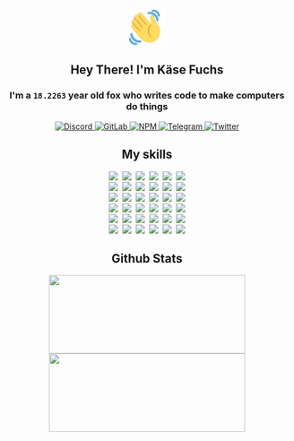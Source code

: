 <div><p align=center><img src=./resources/images/wave.gif width=64px height=64px></p><h2 align=center>Hey There! I'm Käse Fuchs</h2><h3 align=center>I'm a <code>18.2263</code> year old fox who writes code to make computers do things</h3><p align=center><a href=https://discord.com/users/507526681125322772><img alt=Discord src="https://img.shields.io/badge/Discord-5865F2?logo=discord&logoColor=white&style=flat-square#c97e81568117cab0e2fdd793816e262a"> </a><a href=https://gitlab.com/kasefuchs><img alt=GitLab src="https://img.shields.io/badge/GitLab-330F63?logo=gitlab&logoColor=white&style=flat-square#c97e81568117cab0e2fdd793816e262a"> </a><a href=https://npmjs.com/~kasefuchs><img alt=NPM src="https://img.shields.io/badge/NPM-CB3837?logo=npm&logoColor=white&style=flat-square#c97e81568117cab0e2fdd793816e262a"> </a><a href=https://t.me/kasefuchs><img alt=Telegram src="https://img.shields.io/badge/Telegram-2CA5E0?logo=telegram&logoColor=white&style=flat-square#c97e81568117cab0e2fdd793816e262a"> </a><a href=https://twitter.com/kasefuchs><img alt=Twitter src="https://img.shields.io/badge/Twitter-1DA1F2?logo=twitter&logoColor=white&style=flat-square#c97e81568117cab0e2fdd793816e262a"></a></p><h2 align=center>My skills</h2><p align=center><a href=https://aws.amazon.com/ ><picture><source srcset="https://skillicons.dev/icons?i=aws&theme=dark#c97e81568117cab0e2fdd793816e262a" media="(prefers-color-scheme: dark)"><source srcset="https://skillicons.dev/icons?i=aws&theme=light#c97e81568117cab0e2fdd793816e262a" media="(prefers-color-scheme: light), (prefers-color-scheme: no-preference)"><img src="https://skillicons.dev/icons?i=aws&theme=light#c97e81568117cab0e2fdd793816e262a"></picture></a>&nbsp;&nbsp;<a href=https://en.wikipedia.org/wiki/Bash_(Unix_shell)><picture><source srcset="https://skillicons.dev/icons?i=bash&theme=dark#c97e81568117cab0e2fdd793816e262a" media="(prefers-color-scheme: dark)"><source srcset="https://skillicons.dev/icons?i=bash&theme=light#c97e81568117cab0e2fdd793816e262a" media="(prefers-color-scheme: light), (prefers-color-scheme: no-preference)"><img src="https://skillicons.dev/icons?i=bash&theme=light#c97e81568117cab0e2fdd793816e262a"></picture></a>&nbsp;&nbsp;<a href=https://discord.com/developers/docs><picture><source srcset="https://skillicons.dev/icons?i=bots&theme=dark#c97e81568117cab0e2fdd793816e262a" media="(prefers-color-scheme: dark)"><source srcset="https://skillicons.dev/icons?i=bots&theme=light#c97e81568117cab0e2fdd793816e262a" media="(prefers-color-scheme: light), (prefers-color-scheme: no-preference)"><img src="https://skillicons.dev/icons?i=bots&theme=light#c97e81568117cab0e2fdd793816e262a"></picture></a>&nbsp;&nbsp;<a href=https://www.cloudflare.com/ ><picture><source srcset="https://skillicons.dev/icons?i=cloudflare&theme=dark#c97e81568117cab0e2fdd793816e262a" media="(prefers-color-scheme: dark)"><source srcset="https://skillicons.dev/icons?i=cloudflare&theme=light#c97e81568117cab0e2fdd793816e262a" media="(prefers-color-scheme: light), (prefers-color-scheme: no-preference)"><img src="https://skillicons.dev/icons?i=cloudflare&theme=light#c97e81568117cab0e2fdd793816e262a"></picture></a>&nbsp;&nbsp;<a href=https://en.wikipedia.org/wiki/CSS><picture><source srcset="https://skillicons.dev/icons?i=css&theme=dark#c97e81568117cab0e2fdd793816e262a" media="(prefers-color-scheme: dark)"><source srcset="https://skillicons.dev/icons?i=css&theme=light#c97e81568117cab0e2fdd793816e262a" media="(prefers-color-scheme: light), (prefers-color-scheme: no-preference)"><img src="https://skillicons.dev/icons?i=css&theme=light#c97e81568117cab0e2fdd793816e262a"></picture></a>&nbsp;&nbsp;<a href=https://www.docker.com/ ><picture><source srcset="https://skillicons.dev/icons?i=docker&theme=dark#c97e81568117cab0e2fdd793816e262a" media="(prefers-color-scheme: dark)"><source srcset="https://skillicons.dev/icons?i=docker&theme=light#c97e81568117cab0e2fdd793816e262a" media="(prefers-color-scheme: light), (prefers-color-scheme: no-preference)"><img src="https://skillicons.dev/icons?i=docker&theme=light#c97e81568117cab0e2fdd793816e262a"></picture></a><br><a href=https://www.electronjs.org/ ><picture><source srcset="https://skillicons.dev/icons?i=electron&theme=dark#c97e81568117cab0e2fdd793816e262a" media="(prefers-color-scheme: dark)"><source srcset="https://skillicons.dev/icons?i=electron&theme=light#c97e81568117cab0e2fdd793816e262a" media="(prefers-color-scheme: light), (prefers-color-scheme: no-preference)"><img src="https://skillicons.dev/icons?i=electron&theme=light#c97e81568117cab0e2fdd793816e262a"></picture></a>&nbsp;&nbsp;<a href=https://expressjs.com/ ><picture><source srcset="https://skillicons.dev/icons?i=express&theme=dark#c97e81568117cab0e2fdd793816e262a" media="(prefers-color-scheme: dark)"><source srcset="https://skillicons.dev/icons?i=express&theme=light#c97e81568117cab0e2fdd793816e262a" media="(prefers-color-scheme: light), (prefers-color-scheme: no-preference)"><img src="https://skillicons.dev/icons?i=express&theme=light#c97e81568117cab0e2fdd793816e262a"></picture></a>&nbsp;&nbsp;<a href=https://www.figma.com/ ><picture><source srcset="https://skillicons.dev/icons?i=figma&theme=dark#c97e81568117cab0e2fdd793816e262a" media="(prefers-color-scheme: dark)"><source srcset="https://skillicons.dev/icons?i=figma&theme=light#c97e81568117cab0e2fdd793816e262a" media="(prefers-color-scheme: light), (prefers-color-scheme: no-preference)"><img src="https://skillicons.dev/icons?i=figma&theme=light#c97e81568117cab0e2fdd793816e262a"></picture></a>&nbsp;&nbsp;<a href=https://firebase.google.com/ ><picture><source srcset="https://skillicons.dev/icons?i=firebase&theme=dark#c97e81568117cab0e2fdd793816e262a" media="(prefers-color-scheme: dark)"><source srcset="https://skillicons.dev/icons?i=firebase&theme=light#c97e81568117cab0e2fdd793816e262a" media="(prefers-color-scheme: light), (prefers-color-scheme: no-preference)"><img src="https://skillicons.dev/icons?i=firebase&theme=light#c97e81568117cab0e2fdd793816e262a"></picture></a>&nbsp;&nbsp;<a href=https://flask.palletsprojects.com/ ><picture><source srcset="https://skillicons.dev/icons?i=flask&theme=dark#c97e81568117cab0e2fdd793816e262a" media="(prefers-color-scheme: dark)"><source srcset="https://skillicons.dev/icons?i=flask&theme=light#c97e81568117cab0e2fdd793816e262a" media="(prefers-color-scheme: light), (prefers-color-scheme: no-preference)"><img src="https://skillicons.dev/icons?i=flask&theme=light#c97e81568117cab0e2fdd793816e262a"></picture></a>&nbsp;&nbsp;<a href=https://cloud.google.com/ ><picture><source srcset="https://skillicons.dev/icons?i=gcp&theme=dark#c97e81568117cab0e2fdd793816e262a" media="(prefers-color-scheme: dark)"><source srcset="https://skillicons.dev/icons?i=gcp&theme=light#c97e81568117cab0e2fdd793816e262a" media="(prefers-color-scheme: light), (prefers-color-scheme: no-preference)"><img src="https://skillicons.dev/icons?i=gcp&theme=light#c97e81568117cab0e2fdd793816e262a"></picture></a><br><a href=https://git-scm.com/ ><picture><source srcset="https://skillicons.dev/icons?i=git&theme=dark#c97e81568117cab0e2fdd793816e262a" media="(prefers-color-scheme: dark)"><source srcset="https://skillicons.dev/icons?i=git&theme=light#c97e81568117cab0e2fdd793816e262a" media="(prefers-color-scheme: light), (prefers-color-scheme: no-preference)"><img src="https://skillicons.dev/icons?i=git&theme=light#c97e81568117cab0e2fdd793816e262a"></picture></a>&nbsp;&nbsp;<a href=https://github.com/ ><picture><source srcset="https://skillicons.dev/icons?i=github&theme=dark#c97e81568117cab0e2fdd793816e262a" media="(prefers-color-scheme: dark)"><source srcset="https://skillicons.dev/icons?i=github&theme=light#c97e81568117cab0e2fdd793816e262a" media="(prefers-color-scheme: light), (prefers-color-scheme: no-preference)"><img src="https://skillicons.dev/icons?i=github&theme=light#c97e81568117cab0e2fdd793816e262a"></picture></a>&nbsp;&nbsp;<a href=https://gitlab.com/ ><picture><source srcset="https://skillicons.dev/icons?i=gitlab&theme=dark#c97e81568117cab0e2fdd793816e262a" media="(prefers-color-scheme: dark)"><source srcset="https://skillicons.dev/icons?i=gitlab&theme=light#c97e81568117cab0e2fdd793816e262a" media="(prefers-color-scheme: light), (prefers-color-scheme: no-preference)"><img src="https://skillicons.dev/icons?i=gitlab&theme=light#c97e81568117cab0e2fdd793816e262a"></picture></a>&nbsp;&nbsp;<a href=https://www.heroku.com/ ><picture><source srcset="https://skillicons.dev/icons?i=heroku&theme=dark#c97e81568117cab0e2fdd793816e262a" media="(prefers-color-scheme: dark)"><source srcset="https://skillicons.dev/icons?i=heroku&theme=light#c97e81568117cab0e2fdd793816e262a" media="(prefers-color-scheme: light), (prefers-color-scheme: no-preference)"><img src="https://skillicons.dev/icons?i=heroku&theme=light#c97e81568117cab0e2fdd793816e262a"></picture></a>&nbsp;&nbsp;<a href=https://en.wikipedia.org/wiki/HTML><picture><source srcset="https://skillicons.dev/icons?i=html&theme=dark#c97e81568117cab0e2fdd793816e262a" media="(prefers-color-scheme: dark)"><source srcset="https://skillicons.dev/icons?i=html&theme=light#c97e81568117cab0e2fdd793816e262a" media="(prefers-color-scheme: light), (prefers-color-scheme: no-preference)"><img src="https://skillicons.dev/icons?i=html&theme=light#c97e81568117cab0e2fdd793816e262a"></picture></a>&nbsp;&nbsp;<a href=https://en.wikipedia.org/wiki/JavaScript><picture><source srcset="https://skillicons.dev/icons?i=js&theme=dark#c97e81568117cab0e2fdd793816e262a" media="(prefers-color-scheme: dark)"><source srcset="https://skillicons.dev/icons?i=js&theme=light#c97e81568117cab0e2fdd793816e262a" media="(prefers-color-scheme: light), (prefers-color-scheme: no-preference)"><img src="https://skillicons.dev/icons?i=js&theme=light#c97e81568117cab0e2fdd793816e262a"></picture></a><br><a href=https://en.wikipedia.org/wiki/Linux><picture><source srcset="https://skillicons.dev/icons?i=linux&theme=dark#c97e81568117cab0e2fdd793816e262a" media="(prefers-color-scheme: dark)"><source srcset="https://skillicons.dev/icons?i=linux&theme=light#c97e81568117cab0e2fdd793816e262a" media="(prefers-color-scheme: light), (prefers-color-scheme: no-preference)"><img src="https://skillicons.dev/icons?i=linux&theme=light#c97e81568117cab0e2fdd793816e262a"></picture></a>&nbsp;&nbsp;<a href=https://mui.com/ ><picture><source srcset="https://skillicons.dev/icons?i=materialui&theme=dark#c97e81568117cab0e2fdd793816e262a" media="(prefers-color-scheme: dark)"><source srcset="https://skillicons.dev/icons?i=materialui&theme=light#c97e81568117cab0e2fdd793816e262a" media="(prefers-color-scheme: light), (prefers-color-scheme: no-preference)"><img src="https://skillicons.dev/icons?i=materialui&theme=light#c97e81568117cab0e2fdd793816e262a"></picture></a>&nbsp;&nbsp;<a href=https://en.wikipedia.org/wiki/Markdown><picture><source srcset="https://skillicons.dev/icons?i=md&theme=dark#c97e81568117cab0e2fdd793816e262a" media="(prefers-color-scheme: dark)"><source srcset="https://skillicons.dev/icons?i=md&theme=light#c97e81568117cab0e2fdd793816e262a" media="(prefers-color-scheme: light), (prefers-color-scheme: no-preference)"><img src="https://skillicons.dev/icons?i=md&theme=light#c97e81568117cab0e2fdd793816e262a"></picture></a>&nbsp;&nbsp;<a href=https://www.mongodb.com/ ><picture><source srcset="https://skillicons.dev/icons?i=mongodb&theme=dark#c97e81568117cab0e2fdd793816e262a" media="(prefers-color-scheme: dark)"><source srcset="https://skillicons.dev/icons?i=mongodb&theme=light#c97e81568117cab0e2fdd793816e262a" media="(prefers-color-scheme: light), (prefers-color-scheme: no-preference)"><img src="https://skillicons.dev/icons?i=mongodb&theme=light#c97e81568117cab0e2fdd793816e262a"></picture></a>&nbsp;&nbsp;<a href=https://www.mysql.com/ ><picture><source srcset="https://skillicons.dev/icons?i=mysql&theme=dark#c97e81568117cab0e2fdd793816e262a" media="(prefers-color-scheme: dark)"><source srcset="https://skillicons.dev/icons?i=mysql&theme=light#c97e81568117cab0e2fdd793816e262a" media="(prefers-color-scheme: light), (prefers-color-scheme: no-preference)"><img src="https://skillicons.dev/icons?i=mysql&theme=light#c97e81568117cab0e2fdd793816e262a"></picture></a>&nbsp;&nbsp;<a href=https://nextjs.org/ ><picture><source srcset="https://skillicons.dev/icons?i=nextjs&theme=dark#c97e81568117cab0e2fdd793816e262a" media="(prefers-color-scheme: dark)"><source srcset="https://skillicons.dev/icons?i=nextjs&theme=light#c97e81568117cab0e2fdd793816e262a" media="(prefers-color-scheme: light), (prefers-color-scheme: no-preference)"><img src="https://skillicons.dev/icons?i=nextjs&theme=light#c97e81568117cab0e2fdd793816e262a"></picture></a><br><a href=https://nodejs.org/en/ ><picture><source srcset="https://skillicons.dev/icons?i=nodejs&theme=dark#c97e81568117cab0e2fdd793816e262a" media="(prefers-color-scheme: dark)"><source srcset="https://skillicons.dev/icons?i=nodejs&theme=light#c97e81568117cab0e2fdd793816e262a" media="(prefers-color-scheme: light), (prefers-color-scheme: no-preference)"><img src="https://skillicons.dev/icons?i=nodejs&theme=light#c97e81568117cab0e2fdd793816e262a"></picture></a>&nbsp;&nbsp;<a href=https://www.postgresql.org/ ><picture><source srcset="https://skillicons.dev/icons?i=postgres&theme=dark#c97e81568117cab0e2fdd793816e262a" media="(prefers-color-scheme: dark)"><source srcset="https://skillicons.dev/icons?i=postgres&theme=light#c97e81568117cab0e2fdd793816e262a" media="(prefers-color-scheme: light), (prefers-color-scheme: no-preference)"><img src="https://skillicons.dev/icons?i=postgres&theme=light#c97e81568117cab0e2fdd793816e262a"></picture></a>&nbsp;&nbsp;<a href=https://learn.microsoft.com/en-us/powershell/ ><picture><source srcset="https://skillicons.dev/icons?i=powershell&theme=dark#c97e81568117cab0e2fdd793816e262a" media="(prefers-color-scheme: dark)"><source srcset="https://skillicons.dev/icons?i=powershell&theme=light#c97e81568117cab0e2fdd793816e262a" media="(prefers-color-scheme: light), (prefers-color-scheme: no-preference)"><img src="https://skillicons.dev/icons?i=powershell&theme=light#c97e81568117cab0e2fdd793816e262a"></picture></a>&nbsp;&nbsp;<a href=https://www.python.org/ ><picture><source srcset="https://skillicons.dev/icons?i=py&theme=dark#c97e81568117cab0e2fdd793816e262a" media="(prefers-color-scheme: dark)"><source srcset="https://skillicons.dev/icons?i=py&theme=light#c97e81568117cab0e2fdd793816e262a" media="(prefers-color-scheme: light), (prefers-color-scheme: no-preference)"><img src="https://skillicons.dev/icons?i=py&theme=light#c97e81568117cab0e2fdd793816e262a"></picture></a>&nbsp;&nbsp;<a href=https://www.raspberrypi.org/ ><picture><source srcset="https://skillicons.dev/icons?i=raspberrypi&theme=dark#c97e81568117cab0e2fdd793816e262a" media="(prefers-color-scheme: dark)"><source srcset="https://skillicons.dev/icons?i=raspberrypi&theme=light#c97e81568117cab0e2fdd793816e262a" media="(prefers-color-scheme: light), (prefers-color-scheme: no-preference)"><img src="https://skillicons.dev/icons?i=raspberrypi&theme=light#c97e81568117cab0e2fdd793816e262a"></picture></a>&nbsp;&nbsp;<a href=https://reactjs.org/ ><picture><source srcset="https://skillicons.dev/icons?i=react&theme=dark#c97e81568117cab0e2fdd793816e262a" media="(prefers-color-scheme: dark)"><source srcset="https://skillicons.dev/icons?i=react&theme=light#c97e81568117cab0e2fdd793816e262a" media="(prefers-color-scheme: light), (prefers-color-scheme: no-preference)"><img src="https://skillicons.dev/icons?i=react&theme=light#c97e81568117cab0e2fdd793816e262a"></picture></a><br><a href=https://redux.js.org/ ><picture><source srcset="https://skillicons.dev/icons?i=redux&theme=dark#c97e81568117cab0e2fdd793816e262a" media="(prefers-color-scheme: dark)"><source srcset="https://skillicons.dev/icons?i=redux&theme=light#c97e81568117cab0e2fdd793816e262a" media="(prefers-color-scheme: light), (prefers-color-scheme: no-preference)"><img src="https://skillicons.dev/icons?i=redux&theme=light#c97e81568117cab0e2fdd793816e262a"></picture></a>&nbsp;&nbsp;<a href=https://en.wikipedia.org/wiki/Regular_expression><picture><source srcset="https://skillicons.dev/icons?i=regex&theme=dark#c97e81568117cab0e2fdd793816e262a" media="(prefers-color-scheme: dark)"><source srcset="https://skillicons.dev/icons?i=regex&theme=light#c97e81568117cab0e2fdd793816e262a" media="(prefers-color-scheme: light), (prefers-color-scheme: no-preference)"><img src="https://skillicons.dev/icons?i=regex&theme=light#c97e81568117cab0e2fdd793816e262a"></picture></a>&nbsp;&nbsp;<a href=https://en.wikipedia.org/wiki/Sass_(stylesheet_language)><picture><source srcset="https://skillicons.dev/icons?i=sass&theme=dark#c97e81568117cab0e2fdd793816e262a" media="(prefers-color-scheme: dark)"><source srcset="https://skillicons.dev/icons?i=sass&theme=light#c97e81568117cab0e2fdd793816e262a" media="(prefers-color-scheme: light), (prefers-color-scheme: no-preference)"><img src="https://skillicons.dev/icons?i=sass&theme=light#c97e81568117cab0e2fdd793816e262a"></picture></a>&nbsp;&nbsp;<a href=https://www.typescriptlang.org/ ><picture><source srcset="https://skillicons.dev/icons?i=ts&theme=dark#c97e81568117cab0e2fdd793816e262a" media="(prefers-color-scheme: dark)"><source srcset="https://skillicons.dev/icons?i=ts&theme=light#c97e81568117cab0e2fdd793816e262a" media="(prefers-color-scheme: light), (prefers-color-scheme: no-preference)"><img src="https://skillicons.dev/icons?i=ts&theme=light#c97e81568117cab0e2fdd793816e262a"></picture></a>&nbsp;&nbsp;<a href=https://unity.com/ ><picture><source srcset="https://skillicons.dev/icons?i=unity&theme=dark#c97e81568117cab0e2fdd793816e262a" media="(prefers-color-scheme: dark)"><source srcset="https://skillicons.dev/icons?i=unity&theme=light#c97e81568117cab0e2fdd793816e262a" media="(prefers-color-scheme: light), (prefers-color-scheme: no-preference)"><img src="https://skillicons.dev/icons?i=unity&theme=light#c97e81568117cab0e2fdd793816e262a"></picture></a>&nbsp;&nbsp;<a href=https://workers.cloudflare.com/ ><picture><source srcset="https://skillicons.dev/icons?i=workers&theme=dark#c97e81568117cab0e2fdd793816e262a" media="(prefers-color-scheme: dark)"><source srcset="https://skillicons.dev/icons?i=workers&theme=light#c97e81568117cab0e2fdd793816e262a" media="(prefers-color-scheme: light), (prefers-color-scheme: no-preference)"><img src="https://skillicons.dev/icons?i=workers&theme=light#c97e81568117cab0e2fdd793816e262a"></picture></a><br></p><h2 align=center>Github Stats</h2><p align=center><picture><source srcset="https://github-readme-stats-kasefuchs.vercel.app/api/?count_private=true&hide_border=true&hide_rank=true&line_height=20&hide_title=true&username=Kasefuchs&theme=dark#c97e81568117cab0e2fdd793816e262a" media="(prefers-color-scheme: dark)"><source srcset="https://github-readme-stats-kasefuchs.vercel.app/api/?count_private=true&hide_border=true&hide_rank=true&line_height=20&hide_title=true&username=Kasefuchs&theme=light#c97e81568117cab0e2fdd793816e262a" media="(prefers-color-scheme: light), (prefers-color-scheme: no-preference)"><img align=middle width=350 height=140 src="https://github-readme-stats-kasefuchs.vercel.app/api/?count_private=true&hide_border=true&hide_rank=true&line_height=20&hide_title=true&username=Kasefuchs&theme=light#c97e81568117cab0e2fdd793816e262a"></picture><picture><source srcset="https://github-readme-stats-kasefuchs.vercel.app/api/top-langs/?count_private=true&hide_border=true&layout=compact&username=Kasefuchs&theme=dark#c97e81568117cab0e2fdd793816e262a" media="(prefers-color-scheme: dark)"><source srcset="https://github-readme-stats-kasefuchs.vercel.app/api/top-langs/?count_private=true&hide_border=true&layout=compact&username=Kasefuchs&theme=light#c97e81568117cab0e2fdd793816e262a" media="(prefers-color-scheme: light), (prefers-color-scheme: no-preference)"><img align=middle width=350 height=140 src="https://github-readme-stats-kasefuchs.vercel.app/api/top-langs/?count_private=true&hide_border=true&layout=compact&username=Kasefuchs&theme=light#c97e81568117cab0e2fdd793816e262a"></picture></p><img src="https://hit.yhype.me/github/profile?user_id=64592097#c97e81568117cab0e2fdd793816e262a" alt=""></div>
